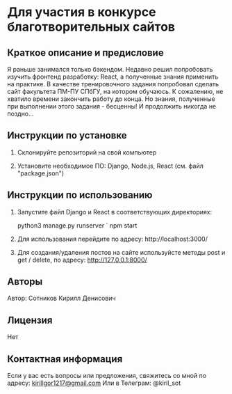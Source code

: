 # Для участия в конкурсе благотворительных сайтов

## Краткое описание и предисловие
Я раньше занимался только бэкендом. Недавно решил попробовать изучить фронтенд разработку: React, а полученные знания применить на практике. В качестве тренировочного задания попробовал сделать сайт факультета ПМ-ПУ СПбГУ, на котором обучаюсь. К сожалению, не хватило времени закончить работу до конца. Но знания, полученные при выполнении этого задания - бесценны! И продолжить никогда не поздно...

## Инструкции по установке
1. Склонируйте репозиторий на свой компьютер
   
2. Установите необходимое ПО: Django, Node.js, React (см. файл "package.json")
   

## Инструкции по использованию
1. Запустите файл Django и React в соответствующих директориях:
   
   python3 manage.py runserver
   `
   npm start

2. Для использования перейдите по адресу: http://localhost:3000/
3. Для создания/удаления постов на сайте используйсте методы post и get / delete, по адресу: http://127.0.0.1:8000/


## Авторы
Автор: Сотников Кирилл Денисович

## Лицензия
Нет

## Контактная информация
Если у вас есть вопросы или предложения, свяжитесь со мной по адресу: kirillgor1217@gmail.com
Или в Телеграм: @kiril_sot

